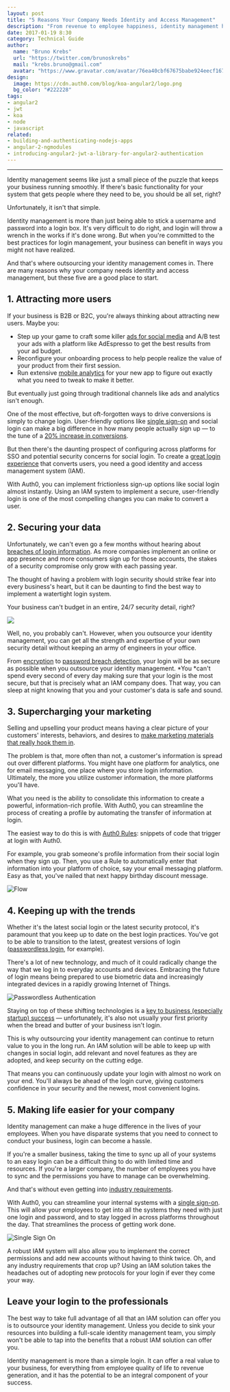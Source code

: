 ```yaml
---
layout: post
title: "5 Reasons Your Company Needs Identity and Access Management"
description: "From revenue to employee happiness, identity management has more to offer than you might think."
date: 2017-01-19 8:30
category: Technical Guide
author:
  name: "Bruno Krebs"
  url: "https://twitter.com/brunoskrebs"
  mail: "krebs.bruno@gmail.com"
  avatar: "https://www.gravatar.com/avatar/76ea40cbf67675babe924eecf167b9b8?s=60"
design:
  image: https://cdn.auth0.com/blog/koa-angular2/logo.png
  bg_color: "#222228"
tags:
- angular2
- jwt
- koa
- node
- javascript
related:
- building-and-authenticating-nodejs-apps
- angular-2-ngmodules
- introducing-angular2-jwt-a-library-for-angular2-authentication
---
```


---

Identity management seems like just a small piece of the puzzle that keeps your business running smoothly. If there's basic functionality for your system that gets people where they need to be, you should be all set, right?

Unfortunately, it isn't that simple. 

Identity management is more than just being able to stick a username and password into a login box. It's very difficult to do right, and login will throw a wrench in the works if it's done wrong. But when you're committed to the best practices for login management, your business can benefit in ways you might not have realized.

And that's where outsourcing your identity management comes in. There are many reasons why your company needs identity and access management, but these five are a good place to start.

## 1. Attracting more users

If your business is B2B or B2C, you're always thinking about attracting new users. Maybe you:

* Step up your game to craft some killer [ads for social media](https://adespresso.com/) and A/B test your ads with a platform like AdEspresso to get the best results from your ad budget. 
* Reconfigure your onboarding process to help people realize the value of your product from their first session.
* Run extensive [mobile analytics](https://amplitude.com/mobile-analytics) for your new app to figure out exactly what you need to tweak to make it better.

But eventually just going through traditional channels like ads and analytics isn't enough. 

One of the most effective, but oft-forgotten ways to drive conversions is simply to change login. User-friendly options like [single sign-on](https://auth0.com/docs/sso?utm_source=twitter&utm_medium=vc&utm_campaign=social_media_vids) and social login can make a big difference in how many people actually sign up — to the tune of a [20% increase in conversions](https://auth0.com/blog/how-to-use-social-login-to-drive-your-apps-growth/). 

But then there's the daunting prospect of configuring across platforms for SSO and potential security concerns for social login. To create a [great login experience](https://auth0.com/blog/bad-login-experiences/?utm_source=twitter&utm_medium=sc&utm_campaign=bad_login) that converts users, you need a good identity and access management system (IAM).

With Auth0, you can implement frictionless sign-up options like social login almost instantly. Using an IAM system to implement a secure, user-friendly login is one of the most compelling changes you can make to convert a user. 

## 2. Securing your data

Unfortunately, we can't even go a few months without hearing about [breaches of login information](http://www.telegraph.co.uk/news/2016/11/17/three-mobile-cyber-hack--six-million-customers-private-data-at-r/). As more companies implement an online or app presence and more consumers sign up for those accounts, the stakes of a security compromise only grow with each passing year. 

The thought of having a problem with login security should strike fear into every business's heart, but it can be daunting to find the best way to implement a watertight login system. 

Your business can't budget in an entire, 24/7 security detail, right?

![](https://quip.com/-/blob/PPdAAAMuiFA/-UYgfAxpOYhw8ISzD8WQlw)

Well, no, you probably can't. However, when you outsource your identity management, you can get all the strength and expertise of your own security detail without keeping an army of engineers in your office. 

From [encryption](https://auth0.com/security) to [password breach detection](https://auth0.com/blog/announcing-password-breach-detection/), your login will be as secure as possible when you outsource your identity management. *You *can't spend every second of every day making sure that your login is the most secure, but that is precisely what an IAM company does. That way, you can sleep at night knowing that you and your customer's data is safe and sound. 

## 3. Supercharging your marketing

Selling and upselling your product means having a clear picture of your customers' interests, behaviors, and desires to [make marketing materials that really hook them in](https://auth0.com/blog/5-killer-email-strategies-for-lifecycle-marketing/). 

The problem is that, more often than not, a customer's information is spread out over different platforms. You might have one platform for analytics, one for email messaging, one place where you store login information. Ultimately, the more you utilize customer information, the more platforms you'll have.

What you need is the ability to consolidate this information to create a powerful, information-rich profile. With Auth0, you can streamline the process of creating a profile by automating the transfer of information at login. 

The easiest way to do this is with [Auth0 Rules](https://auth0.com/docs/rules): snippets of code that trigger at login with Auth0. 

For example, you grab someone's profile information from their social login when they sign up. Then, you use a Rule to automatically enter that information into your platform of choice, say your email messaging platform. Easy as that, you've nailed that next happy birthday discount message.

![Flow](https://cdn.auth0.com/blog/flow/flow.png)

## 4. Keeping up with the trends

Whether it's the latest social login or the latest security protocol, it's paramount that you keep up to date on the best login practices. You've got to be able to transition to the latest, greatest versions of login ([passwordless login](https://auth0.com/blog/analysis-of-passwordless-connections/), for example). 

There's a lot of new technology, and much of it could radically change the way that we log in to everyday accounts and devices. Embracing the future of login means being prepared to use biometric data and increasingly integrated devices in a rapidly growing Internet of Things.

![Passwordless Authentication](https://cdn.auth0.com/blog/flow/passwordless-authentication.png) 

Staying on top of these shifting technologies is a [key to business (especially startup) success](https://auth0.com/blog/why-staying-agile-is-key-to-startup-success/) — unfortunately, it's also not usually your first priority when the bread and butter of your business isn't login.

This is why outsourcing your identity management can continue to return value to you in the long run. An IAM solution will be able to keep up with changes in social login, add relevant and novel features as they are adopted, and keep security on the cutting edge. 

That means you can continuously update your login with almost no work on your end. You'll always be ahead of the login curve, giving customers confidence in your security and the newest, most convenient logins.

## 5. Making life easier for your company

Identity management can make a huge difference in the lives of your employees. When you have disparate systems that you need to connect to conduct your business, login can become a hassle. 

If you're a smaller business, taking the time to sync up all of your systems to an easy login can be a difficult thing to do with limited time and resources. If you're a larger company, the number of employees you have to sync and the permissions you have to manage can be overwhelming.

And that's without even getting into [industry requirements](https://auth0.com/blog/how-real-state-companies-can-implement-open-id-connect-with-auth0/). 

With Auth0, you can streamline your internal systems with a [single sign-on](https://auth0.com/learn/single-sign-on-in-3-steps/). This will allow your employees to get into all the systems they need with just one login and password, and to stay logged in across platforms throughout the day. That streamlines the process of getting work done.

![Single Sign On](https://cdn.auth0.com/blog/flow/bg-login.png)

A robust IAM system will also allow you to implement the correct permissions and add new accounts without having to think twice. Oh, and any industry requirements that crop up? Using an IAM solution takes the headaches out of adopting new protocols for your login if ever they come your way. 

## Leave your login to the professionals

The best way to take full advantage of all that an IAM solution can offer you is to outsource your identity management. Unless you decide to sink your resources into building a full-scale identity management team, you simply won't be able to tap into the benefits that a robust IAM solution can offer you. 

Identity management is more than a simple login. It can offer a real value to your business, for everything from employee quality of life to revenue generation, and it has the potential to be an integral component of your success. 